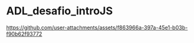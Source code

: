 # ADL_desafio_introJS

https://github.com/user-attachments/assets/f863966a-397a-45e1-b03b-f90b62f93772



